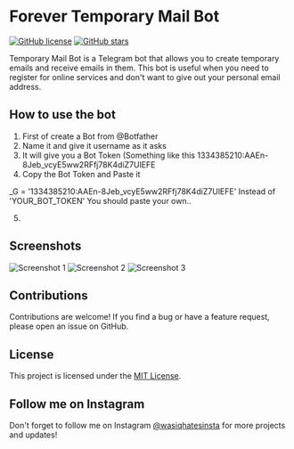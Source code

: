 # Forever Temporary Mail Bot

[![GitHub license](https://img.shields.io/github/license/WASCIV/Forevermail)](https://github.com/WASCIV/Forevermail/blob/main/LICENSE)
[![GitHub stars](https://img.shields.io/github/stars/WASCIV/Forevermail)](https://github.com/WASCIV/Forevermail/stargazers)

Temporary Mail Bot is a Telegram bot that allows you to create temporary emails and receive emails in them. This bot is useful when you need to register for online services and don't want to give out your personal email address.

## How to use the bot

1. First of create a Bot from @Botfather 
2. Name it and give it username as it asks
3. It will give you a Bot Token (Something like this 1334385210:AAEn-8Jeb_vcyE5ww2RFfj78K4diZ7UlEFE
4. Copy the Bot Token and Paste it 

_G = '1334385210:AAEn-8Jeb_vcyE5ww2RFfj78K4diZ7UlEFE' Instead of 'YOUR_BOT_TOKEN' You should paste your own..

5. 
## Screenshots

![Screenshot 1](screenshots/screenshot1.png)
![Screenshot 2](screenshots/screenshot2.png)
![Screenshot 3](screenshots/screenshot3.png)

## Contributions

Contributions are welcome! If you find a bug or have a feature request, please open an issue on GitHub.

## License

This project is licensed under the [MIT License](https://github.com/yourusername/Temporary-Mail-Bot/blob/main/LICENSE).

## Follow me on Instagram

Don't forget to follow me on Instagram [@wasiqhatesinsta](https://www.instagram.com/wasiqhatesinsta/) for more projects and updates!
